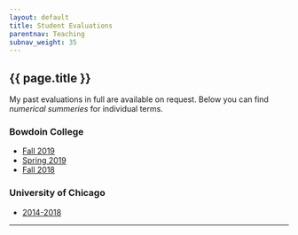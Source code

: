 ```yaml
---
layout: default
title: Student Evaluations
parentnav: Teaching
subnav_weight: 35
---
```


## {{ page.title }}

My past evaluations in full are available on request. Below you can find _numerical summeries_ for individual terms.

### Bowdoin College

- [Fall 2019](BCQ_Fall2019.pdf)
- [Spring 2019](BCQ_Spring2019.pdf) 
- [Fall 2018](BCQ_Fall2018.pdf)

### University of Chicago

- [2014-2018](UChicago_2014_2018.pdf)



---
